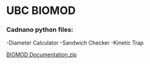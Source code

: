 # UBC BIOMOD
### Cadnano python files:
-Diameter Calculator
-Sandwich Checker
-Kinetic Trap

[BIOMOD Documentation.zip](https://github.com/erdabravest2001/UBCBIOMOD/files/8283608/BIOMOD.Documentation.zip)
